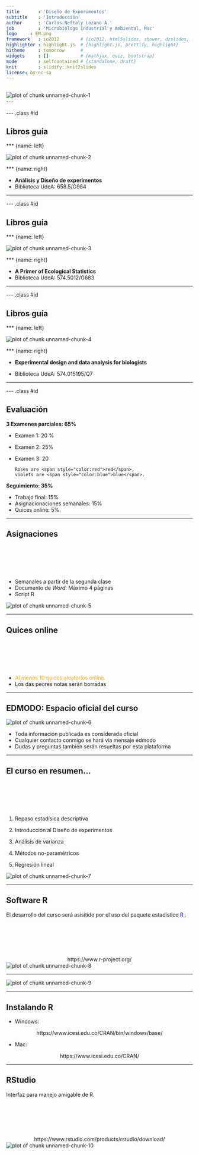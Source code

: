 ```yaml
---
title       : 'Diseño de Experimentos'
subtitle    : 'Introducción'
author      : 'Carlos Neftaly Lozano A.'
job         : 'Microbiólogo Industrial y Ambiental, Msc'
logo     : EM.png
framework   : io2012        # {io2012, html5slides, shower, dzslides, ...}
highlighter : highlight.js  # {highlight.js, prettify, highlight}
hitheme     : tomorrow      # 
widgets     : []            # {mathjax, quiz, bootstrap}
mode        : selfcontained # {standalone, draft}
knit        : slidify::knit2slides
license: by-nc-sa
---
```


## 

<img src="./figure/In-1.png" title="plot of chunk unnamed-chunk-1" alt="plot of chunk unnamed-chunk-1" style="display: block; margin: auto;" />
---

--- .class #id 

## Libros guía
<style>
  <slide class="{{ slide.class }}" id="{{ slide.id }}">
    <hgroup>
    {{{ slide.header }}}
  </hgroup>
    <article>
    <hr noshade size=4 color='red'>  
    {{{ slide.content }}}  
    <div class='left' style='float:left;width:48%'>
    {{{ slide.left.html }}}
    </div>    
      <div class='right' style='float:right;width:48%'>
      {{{ slide.right.html }}}
      </div>
        </article>
        </slide>
</style>
        
        
*** {name: left}
     
<img src="./figure/HG.jpg" title="plot of chunk unnamed-chunk-2" alt="plot of chunk unnamed-chunk-2" style="display: block; margin: auto;" />
      
*** {name: right}
      
- **Análisis y Diseño de experimentos**
- Biblioteca UdeA: 658.5/G984
 
--- 

--- .class #id 


## Libros guía
<style>
  <slide class="{{ slide.class }}" id="{{ slide.id }}">
    <hgroup>
    {{{ slide.header }}}
  </hgroup>
    <article>
    <hr noshade size=4 color='red'>  
    {{{ slide.content }}}  
    <div class='left' style='float:left;width:48%'>
    {{{ slide.left.html }}}
    </div>    
      <div class='right' style='float:right;width:48%'>
      {{{ slide.right.html }}}
      </div>
        </article>
        </slide>
</style>
        
        
*** {name: left}
     
<img src="./figure/gote.jpg" title="plot of chunk unnamed-chunk-3" alt="plot of chunk unnamed-chunk-3" style="display: block; margin: auto;" />
      
*** {name: right}
      
+ __A Primer of Ecological Statistics__
+ Biblioteca UdeA: 574.5012/G683
      
--- 

--- .class #id 

## Libros guía
<style>
  <slide class="{{ slide.class }}" id="{{ slide.id }}">
    <hgroup>
    {{{ slide.header }}}
  </hgroup>
    <article>
    <hr noshade size=4 color='red'>  
    {{{ slide.content }}}  
    <div class='left' style='float:left;width:48%'>
    {{{ slide.left.html }}}
    </div>    
      <div class='right' style='float:right;width:48%'>
      {{{ slide.right.html }}}
      </div>
        </article>
        </slide>
</style>
        
        
*** {name: left}
     
<img src="./figure/EE.jpg" title="plot of chunk unnamed-chunk-4" alt="plot of chunk unnamed-chunk-4" style="display: block; margin: auto;" />
      
*** {name: right}
      
+ __Experimental design and data analysis for biologists__
      
+ Biblioteca UdeA: 574.015195/Q7
      
--- 

--- .class #id 
## Evaluación

__3 Examenes parciales: 65%__
      
+ Examen 1: 20 %
+ Examen 2: 25%
+ Examen 3: 20
      
      Roses are <span style="color:red">red</span>, 
      violets are <span style="color:blue">blue</span>.
      
__Seguimiento: 35%__
      
+ Trabajo final: 15%
+ Asignacionaciones semanales: 15% 
+ Quices online: 5% 

---


## Asignaciones 

<span style="display:block; height: 2cm;"></span>

+ Semanales a partir de la segunda clase
+ Documento de _Word_: Máximo 4 páginas
+ Script R

<img src="./figure/policy.png" title="plot of chunk unnamed-chunk-5" alt="plot of chunk unnamed-chunk-5" style="display: block; margin: auto;" />


---
## Quices online
 
<span style="display:block; height: 2cm;"></span>

+ <span style="color:orange">Al menos 10 quices aleatorios online.</span>
+ Los das peores notas serán borradas

---

## EDMODO: Espacio oficial del curso 

<img src="./figure/edmodo.png" title="plot of chunk unnamed-chunk-6" alt="plot of chunk unnamed-chunk-6" style="display: block; margin: auto;" />

+ Toda información publicada es considerada oficial 
+ Cualquier contacto conmigo se hará vía mensaje edmodo
+ Dudas y preguntas también serán resueltas por esta plataforma

---

## El curso en resumen...

<span style="display:block; height: 2cm;"></span>

1. Repaso estadísica descriptiva

2. Introducción al Diseño de experimentos

3. Análisis de varianza

4. Métodos no-paramétricos

5. Regresión lineal 

<img src="./figure/nutshell.jpg" title="plot of chunk unnamed-chunk-7" alt="plot of chunk unnamed-chunk-7" style="display: block; margin: auto 0 auto auto;" />

---


## Software R 

El desarrollo del curso será asisitido por el uso del paquete estadístico <span style="color:blue">R</span> . 

<span style="display:block; height: 2cm;"></span>

<center><style="color:orange">https://www.r-project.org/</span></center>

<img src="./figure/Rlogo2.png" title="plot of chunk unnamed-chunk-8" alt="plot of chunk unnamed-chunk-8" style="display: block; margin: auto;" />

---

<img src="./figure/rpage.png" title="plot of chunk unnamed-chunk-9" alt="plot of chunk unnamed-chunk-9" style="display: block; margin: auto;" />

--- 

## Instalando R 

+ Windows:

<center><style="color:orange">https://www.icesi.edu.co/CRAN/bin/windows/base/</span></center>

+ Mac: 

<center><style="color:orange">https://www.icesi.edu.co/CRAN/</span></center>

---

## RStudio

Interfaz para manejo amigable de R. 

<span style="display:block; height: 2cm;"></span>

<center><style="color:orange">https://www.rstudio.com/products/rstudio/download/</span></center>



<img src="./figure/rstudio.png" title="plot of chunk unnamed-chunk-10" alt="plot of chunk unnamed-chunk-10" style="display: block; margin: auto;" />


